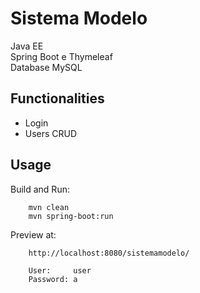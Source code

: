 # Sistema Modelo

Java EE<br>
Spring Boot e Thymeleaf<br>
Database MySQL

## Functionalities

 - Login
 - Users CRUD
 
## Usage

Build and Run:

        mvn clean
        mvn spring-boot:run
        
Preview at:        

        http://localhost:8080/sistemamodelo/
        
        User:     user
        Password: a
